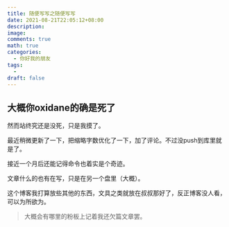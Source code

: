 ```yaml
---
title: 随便写写之随便写写
date: 2021-08-21T22:05:12+08:00
description: 
image: 
comments: true
math: true
categories: 
  - 你好我的朋友
tags:
  - 
draft: false
---
```


## 大概你oxidane的确是死了

然而站终究还是没死，只是我摸了。

最近稍微更新了一下，把缩略字数优化了一下，加了评论。不过没push到库里就是了。

接近一个月后还能记得命令也着实是个奇迹。

文章什么的也有在写，只是在另一个盘里（大概）。

这个博客我打算放些其他的东西，文具之类就放在叔叔那好了，反正博客没人看，可以为所欲为。
 
> 大概会有哪里的粉板上记着我还欠篇文章罢。